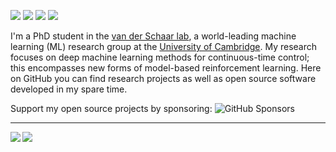 [![](https://img.shields.io/badge/🌐website-gray?&style=for-the-badge)](https://samholt.github.io/)
[![](https://img.shields.io/badge/linkedin-%230077B5.svg?&style=for-the-badge&logo=linkedin&logoColor=white)](https://uk.linkedin.com/in/samuel-holt)
[![](https://img.shields.io/badge/twitter-%230077B5.svg?&style=for-the-badge&logo=twitter&logoColor=white)](https://twitter.com/samianholt)
[![](https://img.shields.io/badge/googlescholar-%234285F4.svg?&style=for-the-badge&logo=google-scholar&logoColor=white)](https://scholar.google.com/citations?user=Ey5aInIAAAAJ&hl=en)

I'm a PhD student in the [van der Schaar lab](), a world-leading machine learning (ML) research group at the [University of Cambridge]().
My research focuses on deep machine learning methods for continuous-time control; this encompasses new forms of model-based reinforcement learning. 
Here on GitHub you can find research projects as well as open source software developed in my spare time.

Support my open source projects by sponsoring: ![GitHub Sponsors](https://img.shields.io/github/sponsors/samholt)

---

<img align="left" src="https://github-readme-stats.vercel.app/api?username=samholt&count_private=true&show_icons=false&theme=default" />
<img align="left" src="https://github-readme-stats.vercel.app/api/top-langs/?username=samholt&theme=default&show_icons=true" />
